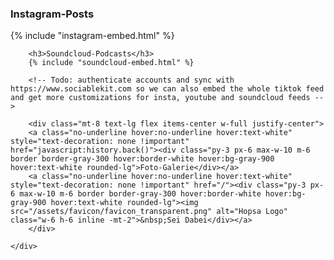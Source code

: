 <div class="flex flex-wrap md:flex-nowrap">
    <!-- <div class="w-full md:w-1/2 md:pr-4 z-10 shadow-lg shadown-black border-r-8 border-r-black"> -->
    <div class="w-full md:w-7/12 lg:w-1/2 md:pr-4">
        <h3>Instagram-Posts</h3>
        {% include "instagram-embed.html" %}
    </div>
    <div class="w-full md:w-5/12 lg:w-1/2 md:pl-4 -z-10">
        <!-- Needs at least one video on the channel -->
        <!-- <h3>YouTube-Videos</h3> -->    
        <!-- include "youtube-embed.html" -->
        
        <h3>Soundcloud-Podcasts</h3>
        {% include "soundcloud-embed.html" %}

        <!-- Todo: authenticate accounts and sync with https://www.sociablekit.com so we can also embed the whole tiktok feed and get more customizations for insta, youtube and soundcloud feeds -->

        <div class="mt-8 text-lg flex items-center w-full justify-center">
        <a class="no-underline hover:no-underline hover:text-white" style="text-decoration: none !important" href="javascript:history.back()"><div class="py-3 px-6 max-w-10 m-6 border border-gray-300 hover:border-white hover:bg-gray-900 hover:text-white rounded-lg">Foto-Galerie</div></a>
        <a class="no-underline hover:no-underline hover:text-white" style="text-decoration: none !important" href="/"><div class="py-3 px-6 max-w-10 m-6 border border-gray-300 hover:border-white hover:bg-gray-900 hover:text-white rounded-lg"><img src="/assets/favicon/favicon_transparent.png" alt="Hopsa Logo" class="w-6 h-6 inline -mt-2">&nbsp;Sei Dabei</div></a>
        </div>

    </div>
</div>